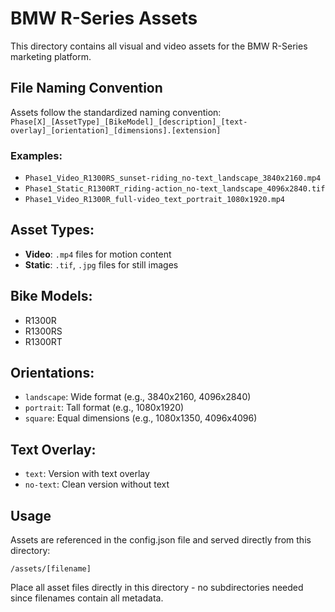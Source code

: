 # BMW R-Series Assets

This directory contains all visual and video assets for the BMW R-Series marketing platform.

## File Naming Convention

Assets follow the standardized naming convention:
`Phase[X]_[AssetType]_[BikeModel]_[description]_[text-overlay]_[orientation]_[dimensions].[extension]`

### Examples:

- `Phase1_Video_R1300RS_sunset-riding_no-text_landscape_3840x2160.mp4`
- `Phase1_Static_R1300RT_riding-action_no-text_landscape_4096x2840.tif`
- `Phase1_Video_R1300R_full-video_text_portrait_1080x1920.mp4`

## Asset Types:

- **Video**: `.mp4` files for motion content
- **Static**: `.tif`, `.jpg` files for still images

## Bike Models:

- R1300R
- R1300RS
- R1300RT

## Orientations:

- `landscape`: Wide format (e.g., 3840x2160, 4096x2840)
- `portrait`: Tall format (e.g., 1080x1920)
- `square`: Equal dimensions (e.g., 1080x1350, 4096x4096)

## Text Overlay:

- `text`: Version with text overlay
- `no-text`: Clean version without text

## Usage

Assets are referenced in the config.json file and served directly from this directory:

```
/assets/[filename]
```

Place all asset files directly in this directory - no subdirectories needed since filenames contain all metadata.
